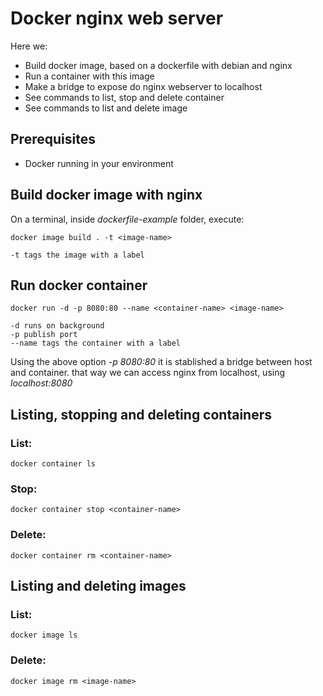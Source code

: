 # Docker nginx web server
  
  Here we: 
  
  - Build docker image, based on a dockerfile with debian and nginx
  - Run a container with this image
  - Make a bridge to expose do nginx webserver to localhost
  - See commands to list, stop and delete container
  - See commands to list and delete image
  
## Prerequisites

  - Docker running in your environment

## Build docker image with nginx

  On a terminal, inside *dockerfile-example* folder, execute:

    docker image build . -t <image-name>
    
    -t tags the image with a label

## Run docker container

    docker run -d -p 8080:80 --name <container-name> <image-name> 

    -d runs on background
    -p publish port
    --name tags the container with a label

  Using the above option *-p 8080:80* it is stablished a bridge between host and container. that way we can access nginx from localhost, using *localhost:8080*

## Listing, stopping and deleting containers

### List:

    docker container ls

### Stop:

    docker container stop <container-name>
    
### Delete:

    docker container rm <container-name>

## Listing and deleting images

### List:

    docker image ls

### Delete:

    docker image rm <image-name>
